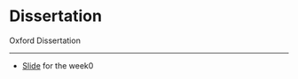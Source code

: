 # Dissertation
Oxford Dissertation

---

* [Slide](https://www.overleaf.com/project/626271fdf690a011ff443b46) for the week0
